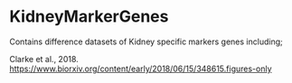 # KidneyMarkerGenes
Contains difference datasets of Kidney specific markers genes including;

Clarke et al., 2018. https://www.biorxiv.org/content/early/2018/06/15/348615.figures-only
